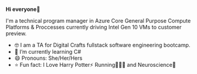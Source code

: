 **Hi everyone**👋
 
 I'm a technical program manager in Azure Core General Purpose Compute Platforms & Proccesses currently driving Intel Gen 10 VMs to customer preview.
- 🤓 I am a TA for Digital Crafts fullstack software engineering bootcamp.
- 🌱 I’m currently learning C#
- 😄 Pronouns: She/Her/Hers
- ⭐ Fun fact: I Love Harry Potter⚡ Running🏃🏼‍♀️ and Neuroscience🧠

<!---
tayhanson/tayhanson is a ✨ special ✨ repository because its `README.md` (this file) appears on your GitHub profile.
You can click the Preview link to take a look at your changes.
--->
